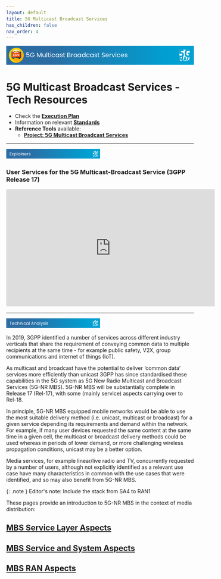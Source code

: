 ```yaml
---
layout: default
title: 5G Multicast Broadcast Services
has_children: false
nav_order: 4
---
```


<img src="../assets/images/Banner_5MBS.png" /> 

# 5G Multicast Broadcast Services - Tech Resources

* Check the [**Execution Plan**](https://github.com/orgs/5G-MAG/projects/44/views/7)
* Information on relevant [**Standards**](https://5g-mag.github.io/Standards/pages/5g-multicast-broadcast-services.html)
* **Reference Tools** available:
    * [**Project: 5G Multicast Broadcast Services**](https://5g-mag.github.io/Getting-Started/pages/5g-multicast-broadcast-services/)

---

<img src="../assets/images/Banner_Explainers.png" width="50%" /> 

### User Services for the 5G Multicast-Broadcast Service (3GPP Release 17)
<iframe width="560" height="315" src="https://www.youtube.com/embed/73KINNxl_FA?si=Jbj6BID6uaXxFGOP" title="YouTube video player" frameborder="0" allow="accelerometer; autoplay; clipboard-write; encrypted-media; gyroscope; picture-in-picture; web-share" referrerpolicy="strict-origin-when-cross-origin" allowfullscreen></iframe>

---

<img src="../assets/images/Banner_TechAnalysis.png" width="50%" /> 

In 2019, 3GPP identified a number of services across different industry verticals that share the requirement of conveying common data to multiple recipients at the same time - for example public safety, V2X, group communications and internet of things (IoT). 

As multicast and broadcast have the potential to deliver ‘common data’ services more efficiently than unicast 3GPP has since standardised these capabilities in the 5G system as 5G New Radio Multicast and Broadcast Services (5G-NR MBS). 5G-NR MBS will be substantially complete in Release 17 (Rel-17), with some (mainly service) aspects carrying over to Rel-18.

In principle, 5G-NR MBS equipped mobile networks would be able to use the most suitable delivery method (i.e. unicast, multicast or broadcast) for a given service depending its requirements and demand within the network. For example, if many user devices requested the same content at the same time in a given cell, the multicast or broadcast delivery methods could be used whereas in periods of lower demand, or more challenging wireless propagation conditions, unicast may be a better option. 

Media services, for example linear/live radio and TV, concurrently requested by a number of users, although not explicitly identified as a relevant use case have many characteristics in common with the use cases that were identified, and so may also benefit from 5G-NR MBS.

{: .note } Editor's note: Include the stack from SA4 to RAN1

These pages provide an introduction to 5G-NR MBS in the context of media distribution:

## [MBS Service Layer Aspects](./mbs-service-layer.html)

## [MBS Service and System Aspects](./mbs-service-layer.html)

## [MBS RAN Aspects](./mbs-service-layer.html)

